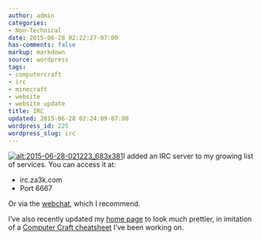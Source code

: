 ```yaml
---
author: admin
categories:
- Non-Technical
date: 2015-06-28 02:22:27-07:00
has-comments: false
markup: markdown
source: wordpress
tags:
- computercraft
- irc
- minecraft
- website
- website update
title: IRC
updated: 2015-06-28 02:24:09-07:00
wordpress_id: 225
wordpress_slug: irc
---
```

[![alt:2015-06-28-021223_683x381](https://blog.za3k.com/wp-content/uploads/2015/06/2015-06-28-021223_683x381.jpg)](https://blog.za3k.com/wp-content/uploads/2015/06/2015-06-28-021223_683x381.jpg)I added an IRC server to my growing list of services. You can access it at:

-   irc.za3k.com
-   Port 6667

Or via the [webchat](https://irc.za3k.com/?channels=forum), which I recommend.

I’ve also recently updated my [home page](https://za3k.com/) to look much prettier, in imitation of a [Computer Craft cheatsheet](https://za3k.com/computercraft_reference.html) I’ve been working on.
